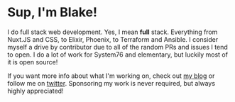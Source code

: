 # Sup, I'm Blake!

I do full stack web development. Yes, I mean **full** stack. Everything from
Nuxt.JS and CSS, to Elixir, Phoenix, to Terraform and Ansible. I consider myself
a drive by contributor due to all of the random PRs and issues I tend to open. I
do a lot of work for System76 and elementary, but luckily most of it is open
source!

If you want more info about what I'm working on, check out
[my blog](https://btkostner.io/blog) or follow me on
[twitter](https://twitter.com/nerdy_btkostner). Sponsoring my work is never
required, but always highly appreciated!
